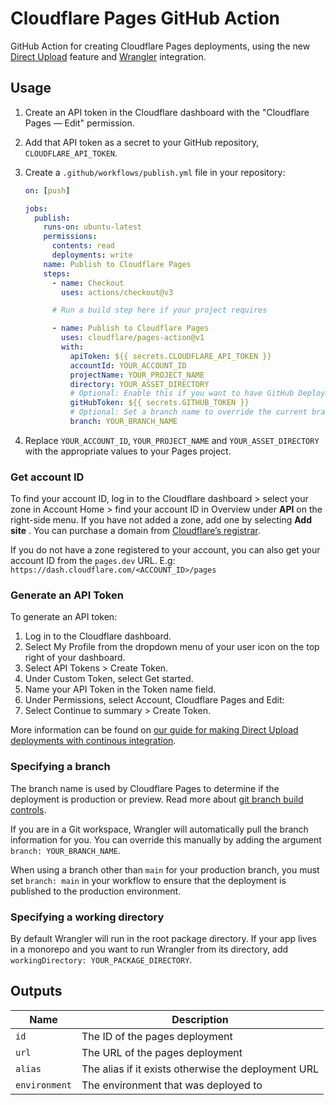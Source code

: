# Cloudflare Pages GitHub Action

GitHub Action for creating Cloudflare Pages deployments, using the new [Direct Upload](https://developers.cloudflare.com/pages/platform/direct-upload/) feature and [Wrangler](https://developers.cloudflare.com/pages/platform/direct-upload/#wrangler-cli) integration.

## Usage

1. Create an API token in the Cloudflare dashboard with the "Cloudflare Pages — Edit" permission.
1. Add that API token as a secret to your GitHub repository, `CLOUDFLARE_API_TOKEN`.
1. Create a `.github/workflows/publish.yml` file in your repository:

   ```yml
   on: [push]

   jobs:
     publish:
       runs-on: ubuntu-latest
       permissions:
         contents: read
         deployments: write
       name: Publish to Cloudflare Pages
       steps:
         - name: Checkout
           uses: actions/checkout@v3

         # Run a build step here if your project requires

         - name: Publish to Cloudflare Pages
           uses: cloudflare/pages-action@v1
           with:
             apiToken: ${{ secrets.CLOUDFLARE_API_TOKEN }}
             accountId: YOUR_ACCOUNT_ID
             projectName: YOUR_PROJECT_NAME
             directory: YOUR_ASSET_DIRECTORY
             # Optional: Enable this if you want to have GitHub Deployments triggered
             gitHubToken: ${{ secrets.GITHUB_TOKEN }}
             # Optional: Set a branch name to override the current branch name
             branch: YOUR_BRANCH_NAME
   ```

1. Replace `YOUR_ACCOUNT_ID`, `YOUR_PROJECT_NAME` and `YOUR_ASSET_DIRECTORY` with the appropriate values to your Pages project.

### Get account ID

To find your account ID, log in to the Cloudflare dashboard > select your zone in Account Home > find your account ID in Overview under **API** on the right-side menu. If you have not added a zone, add one by selecting **Add site** . You can purchase a domain from [Cloudflare’s registrar](https://developers.cloudflare.com/registrar/).

If you do not have a zone registered to your account, you can also get your account ID from the `pages.dev` URL. E.g: `https://dash.cloudflare.com/<ACCOUNT_ID>/pages`

### Generate an API Token

To generate an API token:

1. Log in to the Cloudflare dashboard.
2. Select My Profile from the dropdown menu of your user icon on the top right of your dashboard.
3. Select API Tokens > Create Token.
4. Under Custom Token, select Get started.
5. Name your API Token in the Token name field.
6. Under Permissions, select Account, Cloudflare Pages and Edit:
7. Select Continue to summary > Create Token.

More information can be found on [our guide for making Direct Upload deployments with continous integration](https://developers.cloudflare.com/pages/how-to/use-direct-upload-with-continuous-integration/#use-github-actions).

### Specifying a branch

The branch name is used by Cloudflare Pages to determine if the deployment is production or preview. Read more about
[git branch build controls](https://developers.cloudflare.com/pages/platform/branch-build-controls/#branch-build-controls).

If you are in a Git workspace, Wrangler will automatically pull the branch information for you. You can override this
manually by adding the argument `branch: YOUR_BRANCH_NAME`.

When using a branch other than `main` for your production branch, you must set `branch: main` in your workflow to ensure that the deployment is published to the production environment.

### Specifying a working directory

By default Wrangler will run in the root package directory. If your app lives in a monorepo and you want to run Wrangler from its directory, add `workingDirectory: YOUR_PACKAGE_DIRECTORY`.

## Outputs

| Name          | Description                                         |
| ------------- | --------------------------------------------------- |
| `id`          | The ID of the pages deployment                      |
| `url`         | The URL of the pages deployment                     |
| `alias`       | The alias if it exists otherwise the deployment URL |
| `environment` | The environment that was deployed to                |

